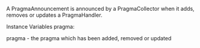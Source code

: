 A PragmaAnnouncement is announced by a PragmaCollector when it adds, removes or updates a PragmaHandler.

Instance Variables
	pragma:		<Pragma>

pragma
	- the pragma which has been added, removed or updated
